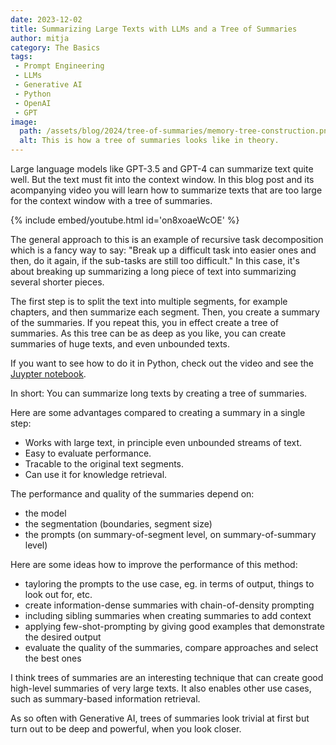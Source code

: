 ```yaml
---
date: 2023-12-02
title: Summarizing Large Texts with LLMs and a Tree of Summaries
author: mitja
category: The Basics
tags:
 - Prompt Engineering
 - LLMs
 - Generative AI
 - Python
 - OpenAI
 - GPT
image:
  path: /assets/blog/2024/tree-of-summaries/memory-tree-construction.png
  alt: This is how a tree of summaries looks like in theory.
---
```


Large language models like GPT-3.5 and GPT-4 can summarize text quite well. But the text must fit into the context window. In this blog post and its acompanying video you will learn how to summarize texts that are too large for the context window with a tree of summaries.

{% include embed/youtube.html id='on8xoaeWcOE' %}

The general approach to this is an example of recursive task decomposition which is a fancy way to say: "Break up a difficult task into easier ones and then, do it again, if the sub-tasks are still too difficult." In this case, it's about breaking up summarizing a long piece of text into summarizing several shorter pieces.

The first step is to split the text into multiple segments, for example chapters, and then summarize each segment. Then, you create a summary of the summaries. If you repeat this, you in effect create a tree of summaries. As this tree can be as deep as you like, you can create summaries of huge texts, and even unbounded texts.

If you want to see how to do it in Python, check out the video and see the [Juypter notebook](/assets/blog/2024/tree-of-summaries/summarize-large-texts.ipynb).

In short: You can summarize long texts by creating a tree of summaries.

Here are some advantages compared to creating a summary in a single step:

- Works with large text, in principle even unbounded streams of text.
- Easy to evaluate performance.
- Tracable to the original text segments.
- Can use it for knowledge retrieval.

The performance and quality of the summaries depend on:

- the model
- the segmentation (boundaries, segment size)
- the prompts (on summary-of-segment level, on summary-of-summary level)

Here are some ideas how to improve the performance of this method:

- tayloring the prompts to the use case, eg. in terms of output, things to look out for, etc.
- create information-dense summaries with chain-of-density prompting
- including sibling summaries when creating summaries to add context
- applying few-shot-prompting by giving good examples that demonstrate the desired output
- evaluate the quality of the summaries, compare approaches and select the best ones

I think trees of summaries are an interesting technique that can create good high-level summaries of very large texts. It also enables other use cases, such as summary-based information retrieval. 

As so often with Generative AI, trees of summaries look trivial at first but turn out to be deep and powerful, when you look closer.
